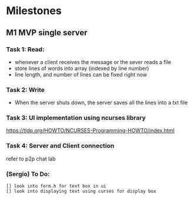 # Milestones

## M1 MVP single server

### Task 1: Read: 

- whenever a client receives the message or the sever reads a file 
- store lines of words into array (indexed by line number)
- line length, and number of lines can be fixed right now

### Task 2: Write

- When the server shuts down, the server saves all the lines into a txt file 

### Task 3: UI implementation using ncurses library

https://tldp.org/HOWTO/NCURSES-Programming-HOWTO/index.html

### Task 4: Server and Client connection

refer to p2p chat lab

### (Sergio) To Do:
    [] look into form.h for text box in ui
    [] look into displaying text using curses for display box